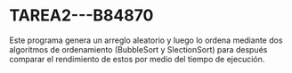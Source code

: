 # TAREA2---B84870
Este programa genera un arreglo aleatorio y luego lo ordena mediante dos algoritmos de ordenamiento (BubbleSort y SlectionSort) para después comparar el rendimiento de estos por medio del tiempo de ejecución.
